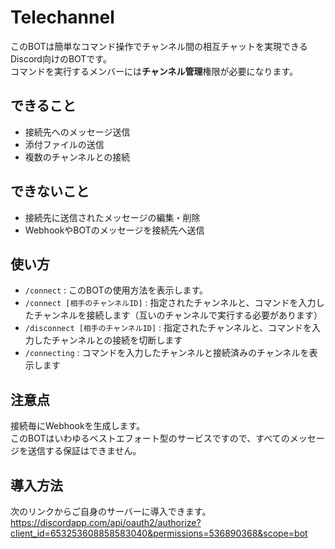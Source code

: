 # Telechannel
このBOTは簡単なコマンド操作でチャンネル間の相互チャットを実現できるDiscord向けのBOTです。  
コマンドを実行するメンバーには**チャンネル管理**権限が必要になります。  

## できること
- 接続先へのメッセージ送信
- 添付ファイルの送信
- 複数のチャンネルとの接続

## できないこと
- 接続先に送信されたメッセージの編集・削除
- WebhookやBOTのメッセージを接続先へ送信

## 使い方
- `/connect` : このBOTの使用方法を表示します。
- `/connect [相手のチャンネルID]` : 指定されたチャンネルと、コマンドを入力したチャンネルを接続します（互いのチャンネルで実行する必要があります）
- `/disconnect [相手のチャンネルID]` : 指定されたチャンネルと、コマンドを入力したチャンネルとの接続を切断します
- `/connecting` : コマンドを入力したチャンネルと接続済みのチャンネルを表示します

## 注意点
接続毎にWebhookを生成します。  
このBOTはいわゆるベストエフォート型のサービスですので、すべてのメッセージを送信する保証はできません。  

## 導入方法
次のリンクからご自身のサーバーに導入できます。  
https://discordapp.com/api/oauth2/authorize?client_id=653253608858583040&permissions=536890368&scope=bot  
